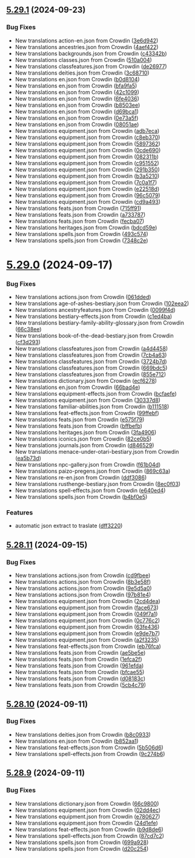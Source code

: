 ## [5.29.1](https://github.com/allnnde/pf2e-esp-translation/compare/v5.29.0...v5.29.1) (2024-09-23)


### Bug Fixes

* New translations action-en.json from Crowdin ([3e6d942](https://github.com/allnnde/pf2e-esp-translation/commit/3e6d9425545e0b9bee06a62d43d9345466b34776))
* New translations ancestries.json from Crowdin ([4aef422](https://github.com/allnnde/pf2e-esp-translation/commit/4aef422b54ba98e48b3d4cedc2f559c049be37ff))
* New translations backgrounds.json from Crowdin ([c43342b](https://github.com/allnnde/pf2e-esp-translation/commit/c43342b7b0682a5fef7fd98c4b716c9492a169af))
* New translations classes.json from Crowdin ([510a004](https://github.com/allnnde/pf2e-esp-translation/commit/510a0044fe7b007daa20d5418a6d10466c98644a))
* New translations classfeatures.json from Crowdin ([de26977](https://github.com/allnnde/pf2e-esp-translation/commit/de26977ef4a7ad1a42da4af1298eef776f4b22ce))
* New translations deities.json from Crowdin ([3c68710](https://github.com/allnnde/pf2e-esp-translation/commit/3c687103cb09ba5171640602a7611c191f9ead63))
* New translations en.json from Crowdin ([b0d8104](https://github.com/allnnde/pf2e-esp-translation/commit/b0d810460fbe132c0e7a884c9db321c424553563))
* New translations en.json from Crowdin ([bfa9fa5](https://github.com/allnnde/pf2e-esp-translation/commit/bfa9fa55686aa165bb1beaefb3df2a3177ed9809))
* New translations en.json from Crowdin ([42c1099](https://github.com/allnnde/pf2e-esp-translation/commit/42c1099850511a50e24b046dbffb95f2cc91e154))
* New translations en.json from Crowdin ([6fe4036](https://github.com/allnnde/pf2e-esp-translation/commit/6fe4036640eccf281472f7560ff9ab337a120352))
* New translations en.json from Crowdin ([b8503ee](https://github.com/allnnde/pf2e-esp-translation/commit/b8503ee06784715ba633dbd427245b80459a27c3))
* New translations en.json from Crowdin ([d69bca1](https://github.com/allnnde/pf2e-esp-translation/commit/d69bca1d571013224968fda1157b99f03eef48c1))
* New translations en.json from Crowdin ([0e73a5f](https://github.com/allnnde/pf2e-esp-translation/commit/0e73a5f5d9c4c4b99bab566bb477887e3969f0b9))
* New translations en.json from Crowdin ([08051ae](https://github.com/allnnde/pf2e-esp-translation/commit/08051aea3e05ee76d3bfe55a0b1f40b2d757fdcb))
* New translations equipment.json from Crowdin ([adb7eca](https://github.com/allnnde/pf2e-esp-translation/commit/adb7eca404dfdc55cfbb25a415fcf2dabea30b9a))
* New translations equipment.json from Crowdin ([c8eb370](https://github.com/allnnde/pf2e-esp-translation/commit/c8eb370a880dc652909ee158ae62797c47beadd2))
* New translations equipment.json from Crowdin ([5897362](https://github.com/allnnde/pf2e-esp-translation/commit/58973627c93c4c812294ef7d58b44baad8628fa7))
* New translations equipment.json from Crowdin ([0cde690](https://github.com/allnnde/pf2e-esp-translation/commit/0cde69083902bf40bc05a47b9a2b3f4d2c8a9fda))
* New translations equipment.json from Crowdin ([082311b](https://github.com/allnnde/pf2e-esp-translation/commit/082311b8e9f2e2144cd241e458e3df3cd4420bca))
* New translations equipment.json from Crowdin ([c951552](https://github.com/allnnde/pf2e-esp-translation/commit/c9515525b98864e68a8b71500b32a87fe8a0b72f))
* New translations equipment.json from Crowdin ([291b350](https://github.com/allnnde/pf2e-esp-translation/commit/291b350c2f0c86b07e13074d80c57335ca7ed80f))
* New translations equipment.json from Crowdin ([b3a5210](https://github.com/allnnde/pf2e-esp-translation/commit/b3a5210602377afdb0e9e41ed17143f94d1d04b1))
* New translations equipment.json from Crowdin ([7c0a1f7](https://github.com/allnnde/pf2e-esp-translation/commit/7c0a1f76d464a53f0cbe8a97fa957bdc3349336f))
* New translations equipment.json from Crowdin ([e22518d](https://github.com/allnnde/pf2e-esp-translation/commit/e22518daa7ddf5b074678de199cb0aa366b5cadb))
* New translations equipment.json from Crowdin ([96c5079](https://github.com/allnnde/pf2e-esp-translation/commit/96c50792c818d215ccccf0482166f86f69ed487c))
* New translations equipment.json from Crowdin ([cd9a493](https://github.com/allnnde/pf2e-esp-translation/commit/cd9a493ffa19b04e1178d7aa389315d25cc0b50f))
* New translations feats.json from Crowdin ([715ff91](https://github.com/allnnde/pf2e-esp-translation/commit/715ff9188d463583dbc61ae2df018a2d4ac201e1))
* New translations feats.json from Crowdin ([a733787](https://github.com/allnnde/pf2e-esp-translation/commit/a7337872a3f72c376670d4820406883aed666515))
* New translations feats.json from Crowdin ([fecba07](https://github.com/allnnde/pf2e-esp-translation/commit/fecba07f4992ab47a2188cec1bf102fc16259472))
* New translations heritages.json from Crowdin ([bdcd59e](https://github.com/allnnde/pf2e-esp-translation/commit/bdcd59ee4c23d62049fec5af595f7e93084efbce))
* New translations spells.json from Crowdin ([493c574](https://github.com/allnnde/pf2e-esp-translation/commit/493c57460abf533137747bf172c3f86d29325278))
* New translations spells.json from Crowdin ([7348c2e](https://github.com/allnnde/pf2e-esp-translation/commit/7348c2ed83f2d7b0ffae1b93cb20af71e3e79f20))



# [5.29.0](https://github.com/allnnde/pf2e-esp-translation/compare/v5.28.11...v5.29.0) (2024-09-17)


### Bug Fixes

* New translations actions.json from Crowdin ([061dded](https://github.com/allnnde/pf2e-esp-translation/commit/061dded48a298243b0c11347706c2d647bd9356f))
* New translations age-of-ashes-bestiary.json from Crowdin ([102eea2](https://github.com/allnnde/pf2e-esp-translation/commit/102eea225bb48e9e808501794421af109a896f32))
* New translations ancestryfeatures.json from Crowdin ([0099f4d](https://github.com/allnnde/pf2e-esp-translation/commit/0099f4d51deff2c047e40b35d23994b5328c0bd0))
* New translations bestiary-effects.json from Crowdin ([c1ed4ba](https://github.com/allnnde/pf2e-esp-translation/commit/c1ed4bae19f89f4ec76c5793ee71e7e0fe435d94))
* New translations bestiary-family-ability-glossary.json from Crowdin ([66c38ee](https://github.com/allnnde/pf2e-esp-translation/commit/66c38ee85495fda54be36a2c7360fcb096e380ae))
* New translations book-of-the-dead-bestiary.json from Crowdin ([cf3d293](https://github.com/allnnde/pf2e-esp-translation/commit/cf3d293256b7ff2e1544bc483f168a53c0305133))
* New translations classfeatures.json from Crowdin ([a4d4458](https://github.com/allnnde/pf2e-esp-translation/commit/a4d4458add2527476d267e4474f3993563587adb))
* New translations classfeatures.json from Crowdin ([7cb4a63](https://github.com/allnnde/pf2e-esp-translation/commit/7cb4a63ce6cb0df803caafcdded3ea7aa3f2c764))
* New translations classfeatures.json from Crowdin ([3724b7d](https://github.com/allnnde/pf2e-esp-translation/commit/3724b7d840b029b8531c2454b3bfa47dddf58889))
* New translations classfeatures.json from Crowdin ([669bdc5](https://github.com/allnnde/pf2e-esp-translation/commit/669bdc5f4d94952b3e57ac382fef3222fb2225df))
* New translations classfeatures.json from Crowdin ([855e712](https://github.com/allnnde/pf2e-esp-translation/commit/855e7129243109b1bc267223153207bffe2b751e))
* New translations dictionary.json from Crowdin ([ecf6278](https://github.com/allnnde/pf2e-esp-translation/commit/ecf62780916555e3bf11c1e31d9a349558c9ae13))
* New translations en.json from Crowdin ([66bad4e](https://github.com/allnnde/pf2e-esp-translation/commit/66bad4e29845b0766b6e1697ed54db64848185ec))
* New translations equipment-effects.json from Crowdin ([bcfaefe](https://github.com/allnnde/pf2e-esp-translation/commit/bcfaefee07aefe5615be403b17ae7e502559323b))
* New translations equipment.json from Crowdin ([30337d8](https://github.com/allnnde/pf2e-esp-translation/commit/30337d8ebd02fe4ba9f65c1d09e95be1c471b363))
* New translations familiar-abilities.json from Crowdin ([b111518](https://github.com/allnnde/pf2e-esp-translation/commit/b1115181493a610e5ba8bc6dfb329b4e8caab806))
* New translations feat-effects.json from Crowdin ([99ffebf](https://github.com/allnnde/pf2e-esp-translation/commit/99ffebf32b2f60371746c599542d3120e4f726ab))
* New translations feats.json from Crowdin ([e575f79](https://github.com/allnnde/pf2e-esp-translation/commit/e575f79031b4f2d9b0a55d98d71c665a592ba595))
* New translations feats.json from Crowdin ([bffbefb](https://github.com/allnnde/pf2e-esp-translation/commit/bffbefba484a53108aba47601d279825754b7f3d))
* New translations heritages.json from Crowdin ([3fa4906](https://github.com/allnnde/pf2e-esp-translation/commit/3fa490628b5e6bd561a3989c824720921d6f8c5a))
* New translations iconics.json from Crowdin ([82ce0b5](https://github.com/allnnde/pf2e-esp-translation/commit/82ce0b559062363a8211698784a955bdbd3bb359))
* New translations journals.json from Crowdin ([d846529](https://github.com/allnnde/pf2e-esp-translation/commit/d846529de7a160677ab3cbee2f33be52b4c36a95))
* New translations menace-under-otari-bestiary.json from Crowdin ([ea5b73d](https://github.com/allnnde/pf2e-esp-translation/commit/ea5b73d1f368383692017726dff7b88c92abba11))
* New translations npc-gallery.json from Crowdin ([f61b04d](https://github.com/allnnde/pf2e-esp-translation/commit/f61b04d2bdfa71a00743a0a4dfddf241f1ac5848))
* New translations paizo-pregens.json from Crowdin ([869c63a](https://github.com/allnnde/pf2e-esp-translation/commit/869c63a5bd6acfb3495ab999951bb436570d8da0))
* New translations re-en.json from Crowdin ([ddf3086](https://github.com/allnnde/pf2e-esp-translation/commit/ddf30864d4752a19be46e2fce44f5e240bc1bd61))
* New translations rusthenge-bestiary.json from Crowdin ([8ec0f03](https://github.com/allnnde/pf2e-esp-translation/commit/8ec0f030104e327b50eeb27e68e6f8ace99fd9a3))
* New translations spell-effects.json from Crowdin ([e640ed4](https://github.com/allnnde/pf2e-esp-translation/commit/e640ed4c62e576d37129afe58d12e8d0fa669789))
* New translations spells.json from Crowdin ([b4bf0e5](https://github.com/allnnde/pf2e-esp-translation/commit/b4bf0e54fffecc63324d8205f82b906201117ca3))


### Features

* automatic json extract to traslate ([dff3220](https://github.com/allnnde/pf2e-esp-translation/commit/dff3220d03dbd506a37de9764e39913d408203c6))



## [5.28.11](https://github.com/allnnde/pf2e-esp-translation/compare/v5.28.10...v5.28.11) (2024-09-15)


### Bug Fixes

* New translations actions.json from Crowdin ([cd9fbee](https://github.com/allnnde/pf2e-esp-translation/commit/cd9fbeef79c550c0c8fa994bba2ef7bf4d0b1e21))
* New translations actions.json from Crowdin ([8b3e58f](https://github.com/allnnde/pf2e-esp-translation/commit/8b3e58f1d04da1a3b3167660d73ac9b964d43c2d))
* New translations actions.json from Crowdin ([9e5d5a0](https://github.com/allnnde/pf2e-esp-translation/commit/9e5d5a02ca8d0bc4fff0c0fb9aca14025d47512a))
* New translations actions.json from Crowdin ([97b81e4](https://github.com/allnnde/pf2e-esp-translation/commit/97b81e43adcc4428a7770edd82f45581ad0cfabd))
* New translations equipment.json from Crowdin ([2cd4dea](https://github.com/allnnde/pf2e-esp-translation/commit/2cd4dea4e99f4e09fec44c27ae3e351e35e88708))
* New translations equipment.json from Crowdin ([face673](https://github.com/allnnde/pf2e-esp-translation/commit/face67314ba6b260e34c9ddce3e74622bc22f25e))
* New translations equipment.json from Crowdin ([049f7a1](https://github.com/allnnde/pf2e-esp-translation/commit/049f7a1bf9a38d343312d8f128329b36cbeb4dd0))
* New translations equipment.json from Crowdin ([0c776c2](https://github.com/allnnde/pf2e-esp-translation/commit/0c776c260d6d556b3c592402a0d1cfdec1a47aa3))
* New translations equipment.json from Crowdin ([63fe436](https://github.com/allnnde/pf2e-esp-translation/commit/63fe436881bee47509580823a391a49daf36d40c))
* New translations equipment.json from Crowdin ([e9de7b7](https://github.com/allnnde/pf2e-esp-translation/commit/e9de7b70264b70c9f2495fddb04f8f0021ea6066))
* New translations equipment.json from Crowdin ([a2f3235](https://github.com/allnnde/pf2e-esp-translation/commit/a2f3235b1c4062dbda145de8cf121cba9db18b67))
* New translations feat-effects.json from Crowdin ([eb76fca](https://github.com/allnnde/pf2e-esp-translation/commit/eb76fcab43b3cbc49253d637d7b55200777eaf1b))
* New translations feats.json from Crowdin ([ae5be5e](https://github.com/allnnde/pf2e-esp-translation/commit/ae5be5e60a5c19e9307c18e4f1fa5d0979b8ce9b))
* New translations feats.json from Crowdin ([1efca2f](https://github.com/allnnde/pf2e-esp-translation/commit/1efca2fe597e5a13a2fa3812aae27b5818c4f3b9))
* New translations feats.json from Crowdin ([961efda](https://github.com/allnnde/pf2e-esp-translation/commit/961efdaaca6c301698db8d27a6d1e1bb1a4b0c92))
* New translations feats.json from Crowdin ([bfcae55](https://github.com/allnnde/pf2e-esp-translation/commit/bfcae55acc387ace257d533ec445e444aed4cadf))
* New translations feats.json from Crowdin ([d08183c](https://github.com/allnnde/pf2e-esp-translation/commit/d08183c293eee0610e44ffe2b59ad913a62d016e))
* New translations feats.json from Crowdin ([5cb4c79](https://github.com/allnnde/pf2e-esp-translation/commit/5cb4c7921334ea61038f4222df8ae2f6a1578a14))



## [5.28.10](https://github.com/allnnde/pf2e-esp-translation/compare/v5.28.9...v5.28.10) (2024-09-11)


### Bug Fixes

* New translations deities.json from Crowdin ([b8c0933](https://github.com/allnnde/pf2e-esp-translation/commit/b8c093358a010c16d468d898d6d06f3d47002f92))
* New translations en.json from Crowdin ([b852aa1](https://github.com/allnnde/pf2e-esp-translation/commit/b852aa13b8bdc19ae5611102da7caffa1281be47))
* New translations feat-effects.json from Crowdin ([5b506d6](https://github.com/allnnde/pf2e-esp-translation/commit/5b506d6e1cce6d9f93648355ef60b2a51307d0b3))
* New translations spell-effects.json from Crowdin ([9c274b6](https://github.com/allnnde/pf2e-esp-translation/commit/9c274b66b773d0674fe9df0b21e744f98e56fa34))



## [5.28.9](https://github.com/allnnde/pf2e-esp-translation/compare/v5.28.8...v5.28.9) (2024-09-11)


### Bug Fixes

* New translations dictionary.json from Crowdin ([66c9800](https://github.com/allnnde/pf2e-esp-translation/commit/66c980035c6d26285314033b24401b47f6bf394d))
* New translations equipment.json from Crowdin ([02dd4ec](https://github.com/allnnde/pf2e-esp-translation/commit/02dd4ec4352b6437aa280c10cb4d4f067e176d55))
* New translations equipment.json from Crowdin ([e780627](https://github.com/allnnde/pf2e-esp-translation/commit/e780627b16081e5c842278ed4cab78bc68b66825))
* New translations equipment.json from Crowdin ([24d1efe](https://github.com/allnnde/pf2e-esp-translation/commit/24d1efe0f843ba06e27a5fa71cda618a32548e9f))
* New translations feat-effects.json from Crowdin ([b9d8de6](https://github.com/allnnde/pf2e-esp-translation/commit/b9d8de661f4600ed682f855f009eca64ee7151a3))
* New translations spell-effects.json from Crowdin ([87cd7c2](https://github.com/allnnde/pf2e-esp-translation/commit/87cd7c24285735c80b8f1d5e2abf51ef94dba2d3))
* New translations spells.json from Crowdin ([699a928](https://github.com/allnnde/pf2e-esp-translation/commit/699a928d49ce988ff1f314a516b35e0fe625c9bf))
* New translations spells.json from Crowdin ([d20c254](https://github.com/allnnde/pf2e-esp-translation/commit/d20c254304aececa3f32a6d62e88f85867f00506))



